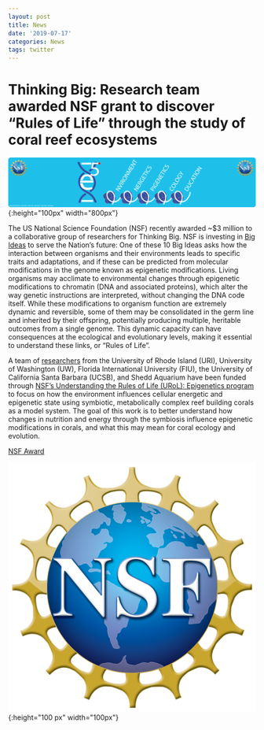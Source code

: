 ```yaml
---
layout: post
title: News
date: '2019-07-17'
categories: News
tags: twitter
---
```


# Thinking Big: Research team awarded NSF grant to discover “Rules of Life” through the study of coral reef ecosystems

![Moorea](https://github.com/urol-e5/urol-e5.github.io/blob/master/images/headers/E5_header_logo.png?raw=true){:height="100px" width="800px"}

The US National Science Foundation (NSF) recently awarded ~$3 million to a collaborative group of researchers for Thinking Big. NSF is investing in [Big Ideas](https://www.nsf.gov/news/special_reports/big_ideas/) to serve the Nation’s future:  One of these 10 Big Ideas asks how the interaction between organisms and their environments leads to specific traits and adaptations, and if these can be predicted from molecular modifications in the genome known as epigenetic modifications. Living organisms may acclimate to environmental changes through epigenetic modifications to chromatin (DNA and associated proteins), which alter the way genetic instructions are interpreted, without changing the DNA code itself. While these modifications to organism function are extremely dynamic and reversible, some of them may be consolidated in the germ line and inherited by their offspring, potentially producing multiple, heritable outcomes from a single genome. This dynamic capacity can have consequences at the ecological and evolutionary levels, making it essential to understand these links, or “Rules of Life”. 

A team of [researchers](https://urol-e5.github.io/team.html) from the University of Rhode Island (URI), University of Washington (UW), Florida International University (FIU), the University of California Santa Barbara (UCSB), and Shedd Aquarium have been funded through [NSF’s Understanding the Rules of Life (URoL): Epigenetics program](https://www.nsf.gov/pubs/2018/nsf18600/nsf18600.htm) to focus on how the environment influences cellular energetic and epigenetic state using symbiotic, metabolically complex reef building corals as a model system. The goal of this work is to better understand how changes in nutrition and energy through the symbiosis influence epigenetic modifications in corals, and what this may mean for coral ecology and evolution. 

[NSF Award](https://www.nsf.gov/awardsearch/showAward?AWD_ID=1921465&HistoricalAwards=false)

![NSF](https://github.com/urol-e5/urol-e5.github.io/blob/master/images/nsf_logo.png?raw=true){:height="100	px" width="100px"}
